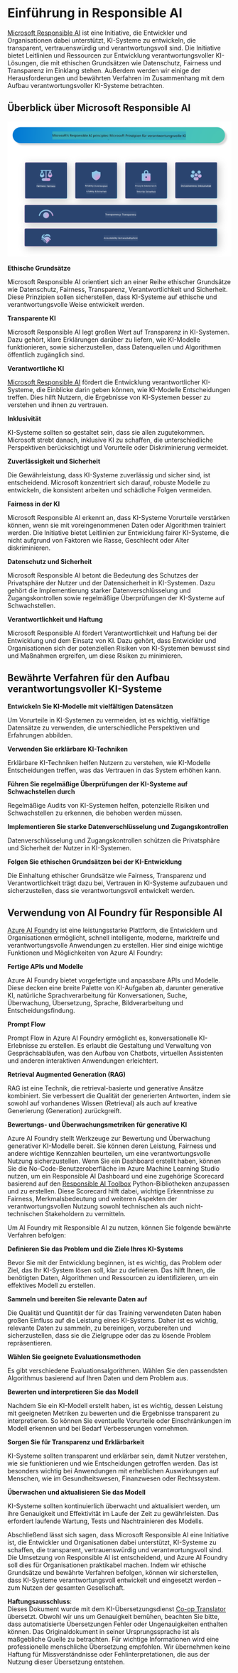 <!--
CO_OP_TRANSLATOR_METADATA:
{
  "original_hash": "805b96b20152936d8f4c587d90d6e06e",
  "translation_date": "2025-07-16T22:47:02+00:00",
  "source_file": "md/01.Introduction/05/ResponsibleAI.md",
  "language_code": "de"
}
-->
# **Einführung in Responsible AI**

[Microsoft Responsible AI](https://www.microsoft.com/ai/responsible-ai?WT.mc_id=aiml-138114-kinfeylo) ist eine Initiative, die Entwickler und Organisationen dabei unterstützt, KI-Systeme zu entwickeln, die transparent, vertrauenswürdig und verantwortungsvoll sind. Die Initiative bietet Leitlinien und Ressourcen zur Entwicklung verantwortungsvoller KI-Lösungen, die mit ethischen Grundsätzen wie Datenschutz, Fairness und Transparenz im Einklang stehen. Außerdem werden wir einige der Herausforderungen und bewährten Verfahren im Zusammenhang mit dem Aufbau verantwortungsvoller KI-Systeme betrachten.

## Überblick über Microsoft Responsible AI

![RAIPrinciples](../../../../../translated_images/RAIPrinciples.bf9c9bc6ca160d336830630939a5130a22b3f9e1f633773562f83fed08a50520.de.png)

**Ethische Grundsätze**

Microsoft Responsible AI orientiert sich an einer Reihe ethischer Grundsätze wie Datenschutz, Fairness, Transparenz, Verantwortlichkeit und Sicherheit. Diese Prinzipien sollen sicherstellen, dass KI-Systeme auf ethische und verantwortungsvolle Weise entwickelt werden.

**Transparente KI**

Microsoft Responsible AI legt großen Wert auf Transparenz in KI-Systemen. Dazu gehört, klare Erklärungen darüber zu liefern, wie KI-Modelle funktionieren, sowie sicherzustellen, dass Datenquellen und Algorithmen öffentlich zugänglich sind.

**Verantwortliche KI**

[Microsoft Responsible AI](https://www.microsoft.com/ai/responsible-ai?WT.mc_id=aiml-138114-kinfeylo) fördert die Entwicklung verantwortlicher KI-Systeme, die Einblicke darin geben können, wie KI-Modelle Entscheidungen treffen. Dies hilft Nutzern, die Ergebnisse von KI-Systemen besser zu verstehen und ihnen zu vertrauen.

**Inklusivität**

KI-Systeme sollten so gestaltet sein, dass sie allen zugutekommen. Microsoft strebt danach, inklusive KI zu schaffen, die unterschiedliche Perspektiven berücksichtigt und Vorurteile oder Diskriminierung vermeidet.

**Zuverlässigkeit und Sicherheit**

Die Gewährleistung, dass KI-Systeme zuverlässig und sicher sind, ist entscheidend. Microsoft konzentriert sich darauf, robuste Modelle zu entwickeln, die konsistent arbeiten und schädliche Folgen vermeiden.

**Fairness in der KI**

Microsoft Responsible AI erkennt an, dass KI-Systeme Vorurteile verstärken können, wenn sie mit voreingenommenen Daten oder Algorithmen trainiert werden. Die Initiative bietet Leitlinien zur Entwicklung fairer KI-Systeme, die nicht aufgrund von Faktoren wie Rasse, Geschlecht oder Alter diskriminieren.

**Datenschutz und Sicherheit**

Microsoft Responsible AI betont die Bedeutung des Schutzes der Privatsphäre der Nutzer und der Datensicherheit in KI-Systemen. Dazu gehört die Implementierung starker Datenverschlüsselung und Zugangskontrollen sowie regelmäßige Überprüfungen der KI-Systeme auf Schwachstellen.

**Verantwortlichkeit und Haftung**

Microsoft Responsible AI fördert Verantwortlichkeit und Haftung bei der Entwicklung und dem Einsatz von KI. Dazu gehört, dass Entwickler und Organisationen sich der potenziellen Risiken von KI-Systemen bewusst sind und Maßnahmen ergreifen, um diese Risiken zu minimieren.

## Bewährte Verfahren für den Aufbau verantwortungsvoller KI-Systeme

**Entwickeln Sie KI-Modelle mit vielfältigen Datensätzen**

Um Vorurteile in KI-Systemen zu vermeiden, ist es wichtig, vielfältige Datensätze zu verwenden, die unterschiedliche Perspektiven und Erfahrungen abbilden.

**Verwenden Sie erklärbare KI-Techniken**

Erklärbare KI-Techniken helfen Nutzern zu verstehen, wie KI-Modelle Entscheidungen treffen, was das Vertrauen in das System erhöhen kann.

**Führen Sie regelmäßige Überprüfungen der KI-Systeme auf Schwachstellen durch**

Regelmäßige Audits von KI-Systemen helfen, potenzielle Risiken und Schwachstellen zu erkennen, die behoben werden müssen.

**Implementieren Sie starke Datenverschlüsselung und Zugangskontrollen**

Datenverschlüsselung und Zugangskontrollen schützen die Privatsphäre und Sicherheit der Nutzer in KI-Systemen.

**Folgen Sie ethischen Grundsätzen bei der KI-Entwicklung**

Die Einhaltung ethischer Grundsätze wie Fairness, Transparenz und Verantwortlichkeit trägt dazu bei, Vertrauen in KI-Systeme aufzubauen und sicherzustellen, dass sie verantwortungsvoll entwickelt werden.

## Verwendung von AI Foundry für Responsible AI

[Azure AI Foundry](https://ai.azure.com?WT.mc_id=aiml-138114-kinfeylo) ist eine leistungsstarke Plattform, die Entwicklern und Organisationen ermöglicht, schnell intelligente, moderne, marktreife und verantwortungsvolle Anwendungen zu erstellen. Hier sind einige wichtige Funktionen und Möglichkeiten von Azure AI Foundry:

**Fertige APIs und Modelle**

Azure AI Foundry bietet vorgefertigte und anpassbare APIs und Modelle. Diese decken eine breite Palette von KI-Aufgaben ab, darunter generative KI, natürliche Sprachverarbeitung für Konversationen, Suche, Überwachung, Übersetzung, Sprache, Bildverarbeitung und Entscheidungsfindung.

**Prompt Flow**

Prompt Flow in Azure AI Foundry ermöglicht es, konversationelle KI-Erlebnisse zu erstellen. Es erlaubt die Gestaltung und Verwaltung von Gesprächsabläufen, was den Aufbau von Chatbots, virtuellen Assistenten und anderen interaktiven Anwendungen erleichtert.

**Retrieval Augmented Generation (RAG)**

RAG ist eine Technik, die retrieval-basierte und generative Ansätze kombiniert. Sie verbessert die Qualität der generierten Antworten, indem sie sowohl auf vorhandenes Wissen (Retrieval) als auch auf kreative Generierung (Generation) zurückgreift.

**Bewertungs- und Überwachungsmetriken für generative KI**

Azure AI Foundry stellt Werkzeuge zur Bewertung und Überwachung generativer KI-Modelle bereit. Sie können deren Leistung, Fairness und andere wichtige Kennzahlen beurteilen, um eine verantwortungsvolle Nutzung sicherzustellen. Wenn Sie ein Dashboard erstellt haben, können Sie die No-Code-Benutzeroberfläche im Azure Machine Learning Studio nutzen, um ein Responsible AI Dashboard und eine zugehörige Scorecard basierend auf den [Responsible AI Toolbox](https://responsibleaitoolbox.ai/?WT.mc_id=aiml-138114-kinfeylo) Python-Bibliotheken anzupassen und zu erstellen. Diese Scorecard hilft dabei, wichtige Erkenntnisse zu Fairness, Merkmalsbedeutung und weiteren Aspekten der verantwortungsvollen Nutzung sowohl technischen als auch nicht-technischen Stakeholdern zu vermitteln.

Um AI Foundry mit Responsible AI zu nutzen, können Sie folgende bewährte Verfahren befolgen:

**Definieren Sie das Problem und die Ziele Ihres KI-Systems**

Bevor Sie mit der Entwicklung beginnen, ist es wichtig, das Problem oder Ziel, das Ihr KI-System lösen soll, klar zu definieren. Das hilft Ihnen, die benötigten Daten, Algorithmen und Ressourcen zu identifizieren, um ein effektives Modell zu erstellen.

**Sammeln und bereiten Sie relevante Daten auf**

Die Qualität und Quantität der für das Training verwendeten Daten haben großen Einfluss auf die Leistung eines KI-Systems. Daher ist es wichtig, relevante Daten zu sammeln, zu bereinigen, vorzubereiten und sicherzustellen, dass sie die Zielgruppe oder das zu lösende Problem repräsentieren.

**Wählen Sie geeignete Evaluationsmethoden**

Es gibt verschiedene Evaluationsalgorithmen. Wählen Sie den passendsten Algorithmus basierend auf Ihren Daten und dem Problem aus.

**Bewerten und interpretieren Sie das Modell**

Nachdem Sie ein KI-Modell erstellt haben, ist es wichtig, dessen Leistung mit geeigneten Metriken zu bewerten und die Ergebnisse transparent zu interpretieren. So können Sie eventuelle Vorurteile oder Einschränkungen im Modell erkennen und bei Bedarf Verbesserungen vornehmen.

**Sorgen Sie für Transparenz und Erklärbarkeit**

KI-Systeme sollten transparent und erklärbar sein, damit Nutzer verstehen, wie sie funktionieren und wie Entscheidungen getroffen werden. Das ist besonders wichtig bei Anwendungen mit erheblichen Auswirkungen auf Menschen, wie im Gesundheitswesen, Finanzwesen oder Rechtssystem.

**Überwachen und aktualisieren Sie das Modell**

KI-Systeme sollten kontinuierlich überwacht und aktualisiert werden, um ihre Genauigkeit und Effektivität im Laufe der Zeit zu gewährleisten. Das erfordert laufende Wartung, Tests und Nachtrainieren des Modells.

Abschließend lässt sich sagen, dass Microsoft Responsible AI eine Initiative ist, die Entwickler und Organisationen dabei unterstützt, KI-Systeme zu schaffen, die transparent, vertrauenswürdig und verantwortungsvoll sind. Die Umsetzung von Responsible AI ist entscheidend, und Azure AI Foundry soll dies für Organisationen praktikabel machen. Indem wir ethische Grundsätze und bewährte Verfahren befolgen, können wir sicherstellen, dass KI-Systeme verantwortungsvoll entwickelt und eingesetzt werden – zum Nutzen der gesamten Gesellschaft.

**Haftungsausschluss**:  
Dieses Dokument wurde mit dem KI-Übersetzungsdienst [Co-op Translator](https://github.com/Azure/co-op-translator) übersetzt. Obwohl wir uns um Genauigkeit bemühen, beachten Sie bitte, dass automatisierte Übersetzungen Fehler oder Ungenauigkeiten enthalten können. Das Originaldokument in seiner Ursprungssprache ist als maßgebliche Quelle zu betrachten. Für wichtige Informationen wird eine professionelle menschliche Übersetzung empfohlen. Wir übernehmen keine Haftung für Missverständnisse oder Fehlinterpretationen, die aus der Nutzung dieser Übersetzung entstehen.